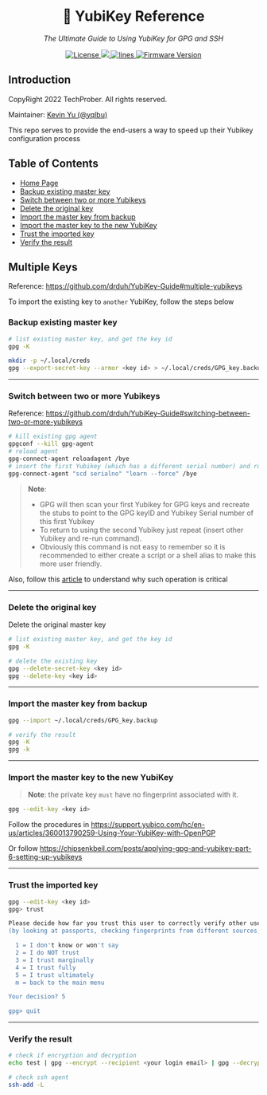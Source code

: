 <h1 align="center">🔐 YubiKey Reference</h1>
<p align="center">
    <em>The Ultimate Guide to Using YubiKey for GPG and SSH</em>
</p>

<p align="center">
    <a href="https://github.com/TechProber/yubikey-reference/blob/master/LICENSE">
      <img src="https://img.shields.io/github/license/TechProber/yubikey-reference?color=critical" alt="License"/>
    </a>
    <a href="https://hits.seeyoufarm.com">
      <img src="https://hits.seeyoufarm.com/api/count/incr/badge.svg?url=https%3A%2F%2Fgithub.com%2FTechProber%2Fyubikey-reference&count_bg=%235322B2&title_bg=%23555555&icon=&icon_color=%23E7E7E7&title=hits&edge_flat=false"/>
    </a>
    <a href="https://img.shields.io/tokei/lines/github/TechProber/yubikey-reference?color=orange">
      <img src="https://img.shields.io/tokei/lines/github/TechProber/yubikey-reference?color=orange" alt="lines">
    </a>
    <a href="https://www.yubico.com/blog/yubikey-firmware-update-yubikey-5-series-with-firmware-5-4/">
        <img src="https://img.shields.io/badge/yubikey--firmware-v5.4.3-brightgreen" alt="Firmware Version">
    </a>
</p>

## Introduction

CopyRight 2022 TechProber. All rights reserved.

Maintainer: [ Kevin Yu (@yqlbu) ](https://github.com/yqlbu)

This repo serves to provide the end-users a way to speed up their Yubikey configuration process

## Table of Contents

- [Home Page](https://github.com/TechProber/yubikey-reference)
- [Backup existing master key](#backup-existing-master-key)
- [Switch between two or more Yubikeys](#switch-between-two-or-more-yubikeys)
- [Delete the original key](#delete-the-original-key)
- [Import the master key from backup](#import-the-master-key-from-backup)
- [Import the master key to the new YubiKey](#import-the-master-key-to-the-new-yubikey)
- [Trust the imported key](#trust-the-imported-key)
- [Verify the result](#verify-the-result)

## Multiple Keys

Reference: https://github.com/drduh/YubiKey-Guide#multiple-yubikeys

To import the existing key to `another` YubiKey, follow the steps below

### Backup existing master key

```bash
# list existing master key, and get the key id
gpg -K

mkdir -p ~/.local/creds
gpg --export-secret-key --armor <key id> > ~/.local/creds/GPG_key.backup
```

---

### Switch between two or more Yubikeys

Reference: https://github.com/drduh/YubiKey-Guide#switching-between-two-or-more-yubikeys

```bash
# kill existing gpg agent
gpgconf --kill gpg-agent
# reload agent
gpg-connect-agent reloadagent /bye
# insert the first Yubikey (which has a different serial number) and run the following command
gpg-connect-agent "scd serialno" "learn --force" /bye
```

> **Note**:
> - GPG will then scan your first Yubikey for GPG keys and recreate the stubs to point to the GPG keyID and Yubikey Serial number of this first Yubikey
> - To return to using the second Yubikey just repeat (insert other Yubikey and re-run command).
> - Obviously this command is not easy to remember so it is recommended to either create a script or a shell alias to make this more user friendly.

Also, follow this [article](https://security.stackexchange.com/questions/181551/create-backup-yubikey-with-identical-pgp-keys#191441) to understand why such operation is critical

---

### Delete the original key

Delete the original master key

```bash
# list existing master key, and get the key id
gpg -K

# delete the existing key
gpg --delete-secret-key <key id>
gpg --delete-key <key id>
```

---

### Import the master key from backup

```bash
gpg --import ~/.local/creds/GPG_key.backup

# verify the result
gpg -K
gpg -k
```

---

### Import the master key to the new YubiKey

> **Note**: the private key `must` have no fingerprint associated with it.

```bash
gpg --edit-key <key id>
```

Follow the procedures in <https://support.yubico.com/hc/en-us/articles/360013790259-Using-Your-YubiKey-with-OpenPGP>

Or follow <https://chipsenkbeil.com/posts/applying-gpg-and-yubikey-part-6-setting-up-yubikeys>

---

### Trust the imported key

```bash
gpg --edit-key <key id>
gpg> trust

Please decide how far you trust this user to correctly verify other users' keys
(by looking at passports, checking fingerprints from different sources, etc.)

  1 = I don't know or won't say
  2 = I do NOT trust
  3 = I trust marginally
  4 = I trust fully
  5 = I trust ultimately
  m = back to the main menu

Your decision? 5

gpg> quit
```

---

### Verify the result

```bash
# check if encryption and decryption
echo test | gpg --encrypt --recipient <your login email> | gpg --decrypt

# check ssh agent
ssh-add -L
```
